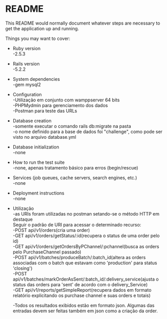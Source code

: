 # README

This README would normally document whatever steps are necessary to get the
application up and running.

Things you may want to cover:

* Ruby version<br/>
	-2.5.3
* Rails version<br/>
	-5.2.2
* System dependencies<br/>
	-gem mysql2
* Configuration<br/>
	-Utilização em conjunto com wamppserver 64 bits<br/>
	-PHPMydmin para gerenciamento dos dados<br/>
	-Postman para teste das URLs<br/>
* Database creation<br/>
	-somente executar o comando rails db:migrate na pasta<br/>
	-o nome definido para a base de dados foi "challenge", como pode ser visto no arquivo database.yml<br/>
* Database initialization<br/>
	-none
* How to run the test suite<br/>
	-none, apenas tratamento básico para erros (begin/rescue)
* Services (job queues, cache servers, search engines, etc.)<br/>
	-none
* Deployment instructions<br/>
	-none
* Utilização<br/>
	-as URIs foram utilizadas no postman setando-se o método HTTP em destaque<br/>
	Seguir o padrão de URI para acessar o determinado recurso:<br/>
	 -POST api/v1/orders(cria uma order)<br/>
	 -GET api/v1/orders/getStatus/:id(recupera o status de uma order pelo id)<br/>
	 -GET api/v1/orders/getOrdersByPChannel/:pchannel(busca as orders pelo PurchaseChannel passado)<br/>
	 -POST api/v1/batches/produceBatch/:batch_id(altera as orders associadas com o batch que estavam como 'production' para status 'closing')<br/>
	 -POST api/v1/batches/markOrderAsSent/:batch_id/:delivery_service(ajusta o status das orders para 'sent' de acordo com o delivery_Service)<br/>
	 -GET api/v1/reports/getSimpleReport(recupera dados em formato relatório explicitando os purchase channel e suas orders e totais)<br/>

	-Todos os resultados exibidos estão em formato json. Algumas das entradas devem ser feitas também em json como a criação da order.

